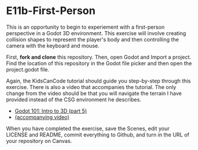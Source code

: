 # E11b-First-Person

This is an opportunity to begin to experiement with a first-person perspective in a Godot 3D environment. This exercise will involve creating collision shapes to represent the player's body and then controlling the camera with the keyboard and mouse.

First, **fork and clone** this repository. Then, open Godot and Import a project. Find the location of this repository in the Godot file picker and then open the project.godot file.

Again, the KidsCanCode tutorial should guide you step-by-step through this exercise. There is also a video that accompanies the tutorial. The only change from the video should be that you will navigate the terrain I have provided instead of the CSG environment he describes.

 * [Godot 101: Intro to 3D (part 5)](http://kidscancode.org/godot_recipes/basics/3d/101_3d_07/)
 * [(accompanying video)](https://www.youtube.com/watch?v=_55ktNdarxY)
 
 When you have completed the exercise, save the Scenes, edit your LICENSE and README, commit everything to Github, and turn in the URL of your repository on Canvas.